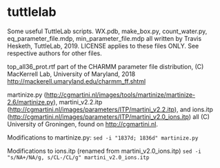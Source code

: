 # tuttlelab
Some useful TuttleLab scripts. WX.pdb, make_box.py, count_water.py, eq_parameter_file.mdp, min_parameter_file.mdp all written by Travis Hesketh, TuttleLab, 2019. LICENSE applies to these files ONLY. See respective authors for other files.

top_all36_prot.rtf part of the CHARMM parameter file distribution, (C) MacKerrell Lab, University of Maryland, 2018
http://mackerell.umaryland.edu/charmm_ff.shtml

martinize.py (http://cgmartini.nl/images/tools/martinize/martinize-2.6/martinize.py), martini_v2.2.itp (http://cgmartini.nl/images/parameters/ITP/martini_v2.2.itp), and ions.itp (http://cgmartini.nl/images/parameters/ITP/martini_v2.0_ions.itp) all (C) University of Groningen, found on http://cgmartini.nl.

Modifications to martinize.py:
  ```sed -i "1837d; 1836d" martinize.py```

  Modifications to ions.itp (renamed from martini_v2.0_ions.itp)
    ```sed -i "s/NA+/NA/g, s/CL-/CL/g" martini_v2.0_ions.itp```
